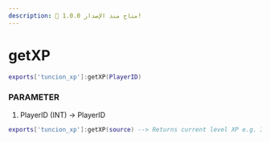 ```yaml
---
description: 🔧 متاح منذ الإصدار 1.0.0!
---
```


# getXP

```lua title="Export Syntax"
exports['tuncion_xp']:getXP(PlayerID)
```

### PARAMETER

1. PlayerID <span className="color-blue">(INT)</span> <span className="color-orange">-> PlayerID</span>

```lua
exports['tuncion_xp']:getXP(source) --> Returns current level XP e.g. 35XP
```